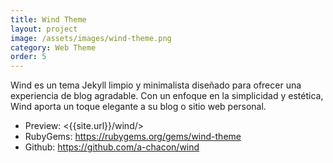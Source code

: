 ```yaml
---
title: Wind Theme
layout: project
image: /assets/images/wind-theme.png
category: Web Theme
order: 5
---
```

Wind es un tema Jekyll limpio y minimalista diseñado para ofrecer una experiencia de blog agradable. Con un enfoque en la simplicidad y estética, Wind aporta un toque elegante a su blog o sitio web personal.

- Preview: <{{site.url}}/wind/>
- RubyGems: <https://rubygems.org/gems/wind-theme>
- Github: <https://github.com/a-chacon/wind>

